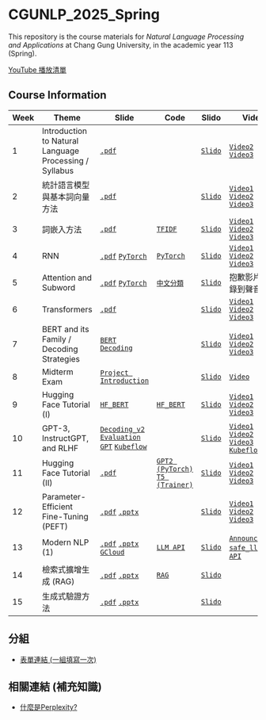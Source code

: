 # CGUNLP_2025_Spring

This repository is the course materials for *Natural Language Processing and Applications* at Chang Gung University, in the academic year 113 (Spring).

[YouTube 播放清單](https://youtube.com/playlist?list=PL0bwsTyVtLVyaEYVZv2gCNIxxNg9u7mL0&si=Z3kGKagh8NobWc1W)

## Course Information
| Week | Theme | Slide | Code | Slido | Video | Practice |
| --- | --- | --- | --- | --- | --- | --- |
|1| Introduction to Natural Language Processing / Syllabus | [`.pdf`](./slides/NLP_intro_0217.pdf) | | [`Slido`](https://app.sli.do/event/pd5eZF7FvAQzuCXz7D46wQ) | [`Video2`](https://youtu.be/9voHhRK1W1U) [`Video3`](https://youtu.be/ux8onH0wmCU) |
|2| 統計語言模型與基本詞向量方法 | [`.pdf`](./slides/statistical_0224.pdf) | |[`Slido`](https://app.sli.do/event/c93VZGKnEh3BxXzckHypMY) | [`Video1`](https://youtu.be/acmtH0k0n1k) [`Video2`](https://youtu.be/qrmrZYpvQmk) [`Video3`](https://youtu.be/CXNzGj56of4) |
| 3 | 詞嵌入方法 | [`.pdf`](./slides/word2vec_0303.pdf) | [`TFIDF`](./Supplementary/TFIDF) | [`Slido`](https://app.sli.do/event/5Pty6pctAniYZQGirUQcnt) | [`Video1`](https://youtu.be/5qz0z_Sjffs?si=6g7i8AfL0M53qAnU) [`Video2`](https://youtu.be/T3hM_zHqozI?si=vlPCtoE3Sr74z2Cv) [`Video3`](https://youtu.be/rRgQ0XVyBlk?si=sRPZdBXjsBnXfEYX) | [`HW1 Link`](https://docs.google.com/presentation/d/1fxTSUMlXLX9_gVuaFkbvInhArjbsZPZhgg7nqxalmFk/edit?usp=sharing) |
| 4 | RNN | [`.pdf`](./slides/rnn_0310.pdf) [`PyTorch`](./slides/pytorch_0310.pdf) | [`PyTorch`](./code/pytorch_tutorial.ipynb) |[`Slido`](https://app.sli.do/event/rYU6Q8eJRYXuL6QvhXB5UN) | [`Video1`](https://youtu.be/QhyqYO-NP3w) [`Video2`](https://youtu.be/0A0eA27yml0) [`Video3`](https://youtu.be/FGJSGAt_9Ks) | [`Quiz`](./quizzes/w4.md) |
| 5 | Attention and Subword | [`.pdf`](./slides/attn_subword_0317.pdf) [`PyTorch`](./slides/pytorch_modeling_0317.pdf) | [`中文分類`](./code/NN_中文文本分類.ipynb) |[`Slido`](https://app.sli.do/event/9x1SLTu8JzeXof41hAqvtR) | 抱歉影片沒有錄到聲音🧎 |
| 6 | Transformers | [`.pdf`](./slides/transformers_0324.pdf) |  |[`Slido`](https://app.sli.do/event/kS3DXPQiCZRE7ibVwgZKy4) | [`Video1`](https://youtu.be/qt_-3EMEcBQ?si=yA6mGA-sD4l_lvoM) [`Video2`](https://youtu.be/hyw_yg5gNJc) [`Video3`](https://youtu.be/UmIoUHLArTc) | [`HW2 Link`](https://docs.google.com/presentation/d/18gotfkUzPmb4M-HxiRX2qi_m9et-SWtSp2Gt3r5Krfk/edit?usp=sharing)|
| 7 | BERT and its Family / Decoding Strategies | [`BERT`](./slides/bert_and_family_0331.pdf) [`Decoding`](./slides/decoding.pdf) | | [`Slido`](https://app.sli.do/event/9gcGDu93J9rFY1s5xvoFEX) | [`Video1`](https://youtu.be/WiEWBQJ46nA) [`Video2`](https://youtu.be/ktnUrTik_ps) [`Video3`](https://youtu.be/4WOiFqKnWXc) | [`Quiz`](./quizzes/w7.md) |
| 8 | Midterm Exam | [`Project Introduction`](./slides/projects_0407.pdf)| | [`Slido`](https://app.sli.do/event/xeUDohzq9CjnDRkF76dmaK) | [`Video`](https://youtu.be/Z9uEWEShZ2Y)  |  |
| 9 | Hugging Face Tutorial (I) | [`HF_BERT`](./slides/huggingface_bert.pptx) | [`HF_BERT`](./code/bert_huggingface.ipynb)  | [`Slido`](https://app.sli.do/event/d3kyFGDn1FoYn7KcPD9pB3) | [`Video1`](https://youtu.be/tUO-XqMmWPU) [`Video2`](https://youtu.be/KxIwjub6tZc) [`Video3`](https://youtu.be/qKS1PH4XBoE) |[`HW3 Link`](https://docs.google.com/presentation/d/1ifPzhEX7a0TMC-Pt09aYHwfL8nCgzXkdMtY-zy9P4e4/edit?usp=sharing) | 
| 10 | GPT-3, InstructGPT, and RLHF | [`Decoding_v2`](./slides/decoding_v2.pdf) [`Evaluation`](./slides/NLG_evaluations.pdf) [`GPT`](./slides/GPT3_InstructGPT_RLHF_0421.pdf) [`Kubeflow`](./slides/kubeflow使用說明.pptx)| |[`Slido`](https://app.sli.do/event/cgV1ukEY9BdrYvrQHVoMb9) |  [`Video1`](https://youtu.be/ZH89hwFNf-4) [`Video2`](https://youtu.be/C0RtxIfSECo) [`Video3`](https://youtu.be/5QkvKqQN1Zw) [`Kubeflow`](https://youtu.be/_pj1jv8SuiQ)| [`Quiz`](./quizzes/w10.md)|
| 11 | Hugging Face Tutorial (II) | [`.pdf`](./slides/huggingface2_0428.pdf) | [`GPT2 (PyTorch)`](./code/gpt2_summarization.ipynb) [`T5 (Trainer)`](./code/t5_summarization.ipynb) |[`Slido`](https://app.sli.do/event/mhd9ZJzYqE2qMhyv5wXb6P) | [`Video1`](https://youtu.be/adjCWy8QmSk) [`Video2`](https://youtu.be/NpwHDmVzgRs) [`Video3`](https://youtu.be/5jRPIF6WOG8) | [`Quiz`](./quizzes/w11.md)  |
| 12 | Parameter-Efficient Fine-Tuning (PEFT) |  [`.pdf`](./slides/PEFT_0505.pdf) [`.pptx`](./slides/PEFT_0505.pptx) | | [`Slido`](https://app.sli.do/event/uebZM57bc74fCbbPFnSKvn) | [`Video1`](https://youtu.be/7LoYubsEw_o) [`Video2`](https://youtu.be/qlGyqz0bu3c) [`Video3`](https://youtu.be/qHezpgKipS8) | [`HW4 Link`](https://docs.google.com/presentation/d/14j1Hm9P5wStTX_tDqG5akDFrn1nVtK6MhUURClPBaoA/edit?usp=sharing) | 
| 13 | Modern NLP (1) | [`.pdf`](./slides/llama2_0512.pdf) [`.pptx`](./slides/llama2_0512.pptx) [`GCloud`](./slides/google_vertex.pptx)| [`LLM API`](./code/llm_api.ipynb) | [`Slido`](https://app.sli.do/event/kSRybBp3kUawMk1Yew1eim) | [`Announcement`](https://youtu.be/1n6sw7eXKAE) [`safe_llm`](https://youtu.be/Aop7eOutJDw) [`LLM API`](https://youtu.be/d-CeuU7kIwU) |
| 14 | 檢索式擴增生成 (RAG) | [`.pdf`](./slides/rag_0519.pdf) [`.pptx`](./slides/rag_0519.pptx) | [`RAG`](./code/RAG_langchain.ipynb) | [`Slido`](https://app.sli.do/event/eijnAJhUSxsduzmdJXvxma) |
| 15 | 生成式驗證方法 | [`.pdf`](./slides/NLG_evaluations_learning_based.pdf) [`.pptx`](./slides/NLG_evaluations_learning_based.pptx) | | [`Slido`](https://app.sli.do/event/2cKxaQaGAwZDjNV2V2QLP2) |

## 分組
- [表單連結 (一組填寫一次)](https://docs.google.com/forms/d/e/1FAIpQLSf_T46q5aIUokf6e5m9EGnB6OWCoWA4UKDRQx4W14y0vog59g/viewform?usp=sharing)

## 相關連結 (補充知識)
- [什麼是Perplexity?](https://mp.weixin.qq.com/s?__biz=MzkyOTY4Mjc4MQ==&mid=2247483766&idx=1&sn=56563281557b6f58feacb935eb6a872a&chksm=c2048544f5730c52cf2bf4c9ed60ac0a21793bacdddc4d63b481d4aa887bc6a838fecf0b6cc7&token=607452854&lang=zh_CN#rds)
